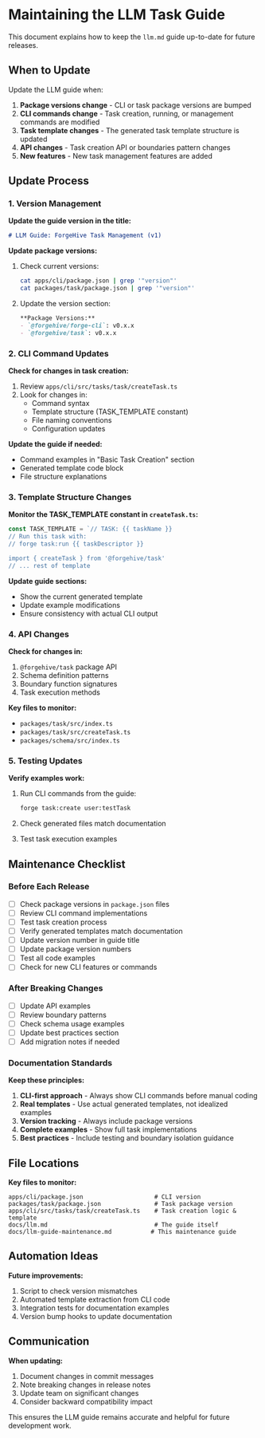 # Maintaining the LLM Task Guide

This document explains how to keep the `llm.md` guide up-to-date for future releases.

## When to Update

Update the LLM guide when:

1. **Package versions change** - CLI or task package versions are bumped
2. **CLI commands change** - Task creation, running, or management commands are modified
3. **Task template changes** - The generated task template structure is updated
4. **API changes** - Task creation API or boundaries pattern changes
5. **New features** - New task management features are added

## Update Process

### 1. Version Management

**Update the guide version in the title:**
```markdown
# LLM Guide: ForgeHive Task Management (v1)
```

**Update package versions:**
1. Check current versions:
   ```bash
   cat apps/cli/package.json | grep '"version"'
   cat packages/task/package.json | grep '"version"'
   ```

2. Update the version section:
   ```markdown
   **Package Versions:**
   - `@forgehive/forge-cli`: v0.x.x
   - `@forgehive/task`: v0.x.x
   ```

### 2. CLI Command Updates

**Check for changes in task creation:**
1. Review `apps/cli/src/tasks/task/createTask.ts`
2. Look for changes in:
   - Command syntax
   - Template structure (TASK_TEMPLATE constant)
   - File naming conventions
   - Configuration updates

**Update the guide if needed:**
- Command examples in "Basic Task Creation" section
- Generated template code block
- File structure explanations

### 3. Template Structure Changes

**Monitor the TASK_TEMPLATE constant in `createTask.ts`:**
```typescript
const TASK_TEMPLATE = `// TASK: {{ taskName }}
// Run this task with:
// forge task:run {{ taskDescriptor }}

import { createTask } from '@forgehive/task'
// ... rest of template
```

**Update guide sections:**
- Show the current generated template
- Update example modifications
- Ensure consistency with actual CLI output

### 4. API Changes

**Check for changes in:**
1. `@forgehive/task` package API
2. Schema definition patterns
3. Boundary function signatures
4. Task execution methods

**Key files to monitor:**
- `packages/task/src/index.ts`
- `packages/task/src/createTask.ts`
- `packages/schema/src/index.ts`

### 5. Testing Updates

**Verify examples work:**
1. Run CLI commands from the guide:
   ```bash
   forge task:create user:testTask
   ```

2. Check generated files match documentation

3. Test task execution examples

## Maintenance Checklist

### Before Each Release

- [ ] Check package versions in `package.json` files
- [ ] Review CLI command implementations
- [ ] Test task creation process
- [ ] Verify generated templates match documentation
- [ ] Update version number in guide title
- [ ] Update package version numbers
- [ ] Test all code examples
- [ ] Check for new CLI features or commands

### After Breaking Changes

- [ ] Update API examples
- [ ] Review boundary patterns
- [ ] Check schema usage examples
- [ ] Update best practices section
- [ ] Add migration notes if needed

### Documentation Standards

**Keep these principles:**
1. **CLI-first approach** - Always show CLI commands before manual coding
2. **Real templates** - Use actual generated templates, not idealized examples
3. **Version tracking** - Always include package versions
4. **Complete examples** - Show full task implementations
5. **Best practices** - Include testing and boundary isolation guidance

## File Locations

**Key files to monitor:**
```
apps/cli/package.json                    # CLI version
packages/task/package.json               # Task package version
apps/cli/src/tasks/task/createTask.ts    # Task creation logic & template
docs/llm.md                              # The guide itself
docs/llm-guide-maintenance.md           # This maintenance guide
```

## Automation Ideas

**Future improvements:**
1. Script to check version mismatches
2. Automated template extraction from CLI code
3. Integration tests for documentation examples
4. Version bump hooks to update documentation

## Communication

**When updating:**
1. Document changes in commit messages
2. Note breaking changes in release notes
3. Update team on significant changes
4. Consider backward compatibility impact

This ensures the LLM guide remains accurate and helpful for future development work.